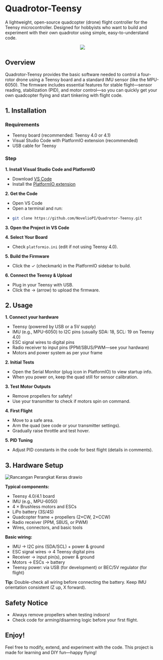 # Quadrotor-Teensy

A lightweight, open-source quadcopter (drone) flight controller for the Teensy microcontroller. Designed for hobbyists who want to build and experiment with their own quadrotor using simple, easy-to-understand code.

<div align=center>
  <img src=https://github.com/user-attachments/assets/12a0205a-8a06-4331-9e00-24e171f475cc />
</div>

## Overview
Quadrotor-Teensy provides the basic software needed to control a four-rotor drone using a Teensy board and a standard IMU sensor (like the MPU-6050). The firmware includes essential features for stable flight—sensor reading, stabilization (PID), and motor control—so you can quickly get your own quadcopter flying and start tinkering with flight code.


## 1. Installation
### Requirements
- Teensy board (recommended: Teensy 4.0 or 4.1)
- Visual Studio Code with PlatformIO extension (recommended)
- USB cable for Teensy

### Step
**1. Install Visual Studio Code and PlatformIO**
   - Download [VS Code](https://code.visualstudio.com/)
   - Install the [PlatformIO extension](https://platformio.org/install)
     
**2. Get the Code**
   - Open VS Code
   - Open a terminal and run:
   - 
     ```bash
     git clone https://github.com/NovelioPI/Quadrotor-Teensy.git
     ```
**3. Open the Project in VS Code**

**4. Select Your Board**
   - Check `platformio.ini` (edit if not using Teensy 4.0).
     
**5. Build the Firmware**
   - Click the ✓ (checkmark) in the PlatformIO sidebar to build.
     
**6. Connect the Teensy & Upload**
   - Plug in your Teensy with USB.
   - Click the → (arrow) to upload the firmware.


## 2. Usage
**1. Connect your hardware**
   - Teensy (powered by USB or a 5V supply)
   - IMU (e.g., MPU-6050) to I2C pins (usually SDA: 18, SCL: 19 on Teensy 4.0)
   - ESC signal wires to digital pins
   - Radio receiver to input pins (PPM/SBUS/PWM—see your hardware)
   - Motors and power system as per your frame

**2. Initial Tests**
   - Open the Serial Monitor (plug icon in PlatformIO) to view startup info.
   - When you power on, keep the quad still for sensor calibration.

**3. Test Motor Outputs**
   - Remove propellers for safety!
   - Use your transmitter to check if motors spin on command.

**4. First Flight**
   - Move to a safe area.
   - Arm the quad (see code or your transmitter settings).
   - Gradually raise throttle and test hover.

**5. PID Tuning**
   - Adjust PID constants in the code for best flight (details in comments).


## 3. Hardware Setup

![Rancangan Perangkat Keras drawio](https://github.com/user-attachments/assets/f9df5c25-206b-4f2f-adfa-d77e82a55376)

**Typical components:**
- Teensy 4.0/4.1 board
- IMU (e.g., MPU-6050)
- 4 × Brushless motors and ESCs
- LiPo battery (3S/4S)
- Quadcopter frame + propellers (2×CW, 2×CCW)
- Radio receiver (PPM, SBUS, or PWM)
- Wires, connectors, and basic tools

**Basic wiring:**
- IMU → I2C pins (SDA/SCL) + power & ground
- ESC signal wires → 4 Teensy digital pins
- Receiver → input pin(s), power & ground
- Motors → ESCs → battery
- Teensy power: via USB (for development) or BEC/5V regulator (for flight)

**Tip:**
Double-check all wiring before connecting the battery. Keep IMU orientation consistent (Z up, X forward).


## Safety Notice
- Always remove propellers when testing indoors!
- Check code for arming/disarming logic before your first flight.


## Enjoy!
Feel free to modify, extend, and experiment with the code. This project is made for learning and DIY fun—happy flying!
